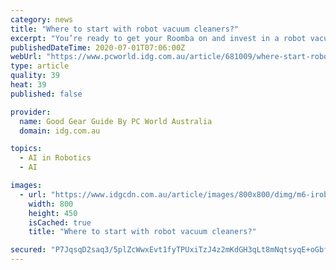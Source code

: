 ```yaml
---
category: news
title: "Where to start with robot vacuum cleaners?"
excerpt: "You’re ready to get your Roomba on and invest in a robot vacuum cleaner of your very own. The problem? You don’t quite know where to start. Heres"
publishedDateTime: 2020-07-01T07:06:00Z
webUrl: "https://www.pcworld.idg.com.au/article/681009/where-start-robot-vacuum-cleaners/"
type: article
quality: 39
heat: 39
published: false

provider:
  name: Good Gear Guide By PC World Australia
  domain: idg.com.au

topics:
  - AI in Robotics
  - AI

images:
  - url: "https://www.idgcdn.com.au/article/images/800x800/dimg/m6-irobot-braava-jet-m6-robot-mop-4.jpg"
    width: 800
    height: 450
    isCached: true
    title: "Where to start with robot vacuum cleaners?"

secured: "P7JqsqD2saq3/5plZcWwxEvt1fyTPUxiTzJ4z2mKdGH3qLt8mNqtsyqE+oGbfH8NH2R2eFufrNF6x1XcZwfJwXFd7bHFiBxbQYhEE+6tTv66NTwfp18oNJwvkPY/aBIA1psmANQ79qt7o3tsGwCDarsjsaT/xJ7EMT35FyGVuq1a6PDFUgw6VlLDJ6yOPKZk02oZMGaqLI2BlfNvoI2OBNuX1HprZgkKxOxdnMc1FGfyfM8BTRouV6eoAL9dA5ShAd+rU8nJ4EXJ79GF5UeqVeqOO4GAkVvGBkdhhsQzreX212sdvo9VoIuCqmZuGXXzNm4scafK540rM993X6g1ZA==;/F2XTUox/6K+JrOGQpI6dw=="
---
```


